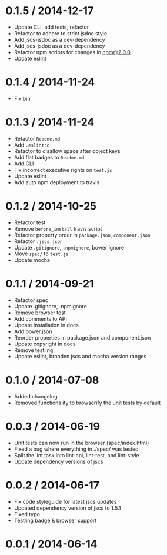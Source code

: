
0.1.5 / 2014-12-17
==================

 * Update CLI, add tests, refactor
 * Refactor to adhere to strict jsdoc style
 * Add jscs-jsdoc as a dev-dependency
 * Add jscs-jsdoc as a dev-dependency
 * Refactor npm scripts for changes in npm@2.0.0
 * Update eslint

0.1.4 / 2014-11-24
==================

 * Fix bin

0.1.3 / 2014-11-24
==================

 * Refactor `Readme.md`
 * Add `.eslintrc`
 * Refactor to disallow space after object keys
 * Add flat badges to `Readme.md`
 * Add CLI
 * Fix incorrect executive rights on `test.js`
 * Update eslint
 * Add auto npm deployment to travis

0.1.2 / 2014-10-25
==================

 * Refactor test
 * Remove `before_install` travis script
 * Refactor property order in `package.json`, `component.json`
 * Refactor `.jscs.json`
 * Update `.gitignore`, `.npmignore`, bower ignore
 * Move `spec/` to `test.js`
 * Update mocha

0.1.1 / 2014-09-21
==================

 * Refactor spec
 * Update .gitignore, .npmignore
 * Remove browser test
 * Add comments to API
 * Update Installation in docs
 * Add bower.json
 * Reorder properties in package.json and component.json
 * Update copyright in docs
 * Remove testling
 * Update eslint, broaden jscs and mocha version ranges

0.1.0 / 2014-07-08
==================

 * Added changelog
 * Removed functionality to browserify the unit tests by default

0.0.3 / 2014-06-19
==================

 * Unit tests can now run in the browser (spec/index.html)
 * Fixed a bug where everything in ./spec/ was tested
 * Split the lint task into lint-api, lint-test, and lint-style
 * Update dependency versions of jscs

0.0.2 / 2014-06-17
==================

 * Fix code styleguide for latest jscs updates
 * Updated dependency version of jscs to 1.5.1
 * Fixed typo
 * Testling badge & browser support

0.0.1 / 2014-06-14
==================

